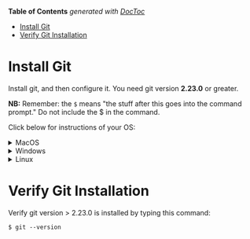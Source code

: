 <!-- START doctoc generated TOC please keep comment here to allow auto update -->
<!-- DON'T EDIT THIS SECTION, INSTEAD RE-RUN doctoc TO UPDATE -->
**Table of Contents**  *generated with [DocToc](https://github.com/thlorenz/doctoc)*

- [Install Git](#install-git)
- [Verify Git Installation](#verify-git-installation)

<!-- END doctoc generated TOC please keep comment here to allow auto update -->

# Install Git

Install git, and then configure it. You need git version **2.23.0** or greater.

**NB:** Remember: the `$` means "the stuff after this goes into the command prompt." Do not include the $ in the command.

Click below for instructions of your OS:

<details><summary>MacOS</summary>

**You might be already done!** 🎉 Macs are shipped with git already installed. You can verify by opening the Terminal app (Applications > Utilities > Terminal), type `git --version` at the command prompt, and verify the version is greater than 2.23.0.

![](https://i.imgur.com/OMV7reD.png)

You might be prompted to "install command line tools".

![](https://cdn.osxdaily.com/wp-content/uploads/2014/02/confirm-install-command-line-tools-mac-os-x.jpg)

If that's the case, go ahead and install them, then close and re-open the Terminal. Choose [Install], it might take a while. **DO NOT** install Xcode. There's a [simple demo here of installing here](https://cdn.osxdaily.com/wp-content/uploads/2014/02/confirm-install-command-line-tools-mac-os-x.jpg).

If you want bonus points and download the latest version of git, follow these instructions.

Install git via `Homebrew`, a super-cool utility that helps manage tools for your laptop.

[Install brew](https://brew.sh/) by pasting this code into your Terminal app:

```
$ /bin/bash -c "$(curl -fsSL https://raw.githubusercontent.com/Homebrew/install/HEAD/install.sh)"
```

Then, install git:

```
$ brew install git
```

If you already installed git with homebrew and want to update it, run:

```
$ brew upgrade git
```

</details>

<details><summary>Windows</summary>

Depending on your Windows OS, you may already have access to Bash. If you have an app like "Git BASH", or have the Windows Subsystem for Linux (WSL), you probably don't need to follow these instructions.

If you use Chocolatey (and you probably don't), follow [instructions here](https://chocolatey.org/packages/git).

If you don't, install the [GitHub Desktop client](https://desktop.github.com/) which also installs a command-line version of Git.

In case that doesn't work, try the [Git for Windows](https://git-scm.com/download/win) project.

Once you have one of the above, you should have an app called "Git BASH". It'll look something like this:

![](https://i.stack.imgur.com/ik8KY.png)

Go to your Bash command line and verify your install by typing `git --version`.

</details>

<details><summary>Linux</summary>

Run

```
$ apt-get install git
```

</details>

# Verify Git Installation

Verify git version > 2.23.0 is installed by typing this command:

```
$ git --version
```
